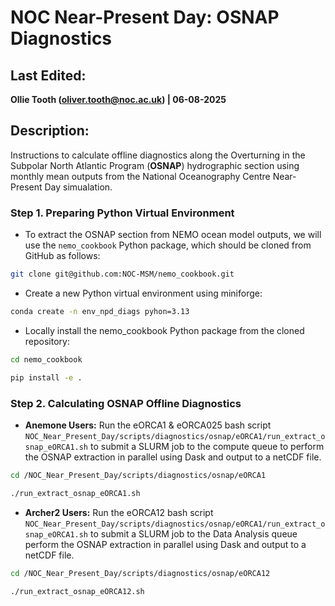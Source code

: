# NOC Near-Present Day: OSNAP Diagnostics

## Last Edited:
**Ollie Tooth (oliver.tooth@noc.ac.uk) |  06-08-2025**

## Description:
Instructions to calculate offline diagnostics along the Overturning in the Subpolar North Atlantic Program (**OSNAP**) hydrographic section using monthly mean outputs from the National Oceanography Centre Near-Present Day simualation.

### Step 1. Preparing Python Virtual Environment

- To extract the OSNAP section from NEMO ocean model outputs, we will use the `nemo_cookbook` Python package, which should be cloned from GitHub as follows:

```bash
git clone git@github.com:NOC-MSM/nemo_cookbook.git
```

- Create a new Python virtual environment using miniforge:

```bash
conda create -n env_npd_diags pyhon=3.13
```

- Locally install the nemo_cookbook Python package from the cloned repository:

```bash 
cd nemo_cookbook

pip install -e .
```

### Step 2. Calculating OSNAP Offline Diagnostics

- **Anemone Users:** Run the eORCA1 & eORCA025 bash script `NOC_Near_Present_Day/scripts/diagnostics/osnap/eORCA1/run_extract_osnap_eORCA1.sh` to submit a SLURM job to the compute queue to perform the OSNAP extraction in parallel using Dask and output to a netCDF file.

```bash
cd /NOC_Near_Present_Day/scripts/diagnostics/osnap/eORCA1

./run_extract_osnap_eORCA1.sh
```

- **Archer2 Users:** Run the eORCA12 bash script `NOC_Near_Present_Day/scripts/diagnostics/osnap/eORCA1/run_extract_osnap_eORCA1.sh` to submit a SLURM job to the Data Analysis queue perform the OSNAP extraction in parallel using Dask and output to a netCDF file.

```bash
cd /NOC_Near_Present_Day/scripts/diagnostics/osnap/eORCA12

./run_extract_osnap_eORCA12.sh
```